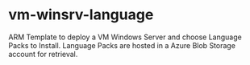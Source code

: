 # vm-winsrv-language
ARM Template to deploy a VM Windows Server and choose Language Packs to Install. Language Packs are hosted in a Azure Blob Storage account for retrieval.
